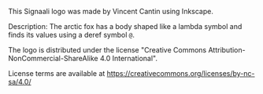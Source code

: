 This Signaali logo was made by Vincent Cantin using Inkscape.

Description: The arctic fox has a body shaped like a lambda symbol
and finds its values using a deref symbol `@`.

The logo is distributed under the license "Creative Commons Attribution-NonCommercial-ShareAlike 4.0 International".

License terms are available at https://creativecommons.org/licenses/by-nc-sa/4.0/
